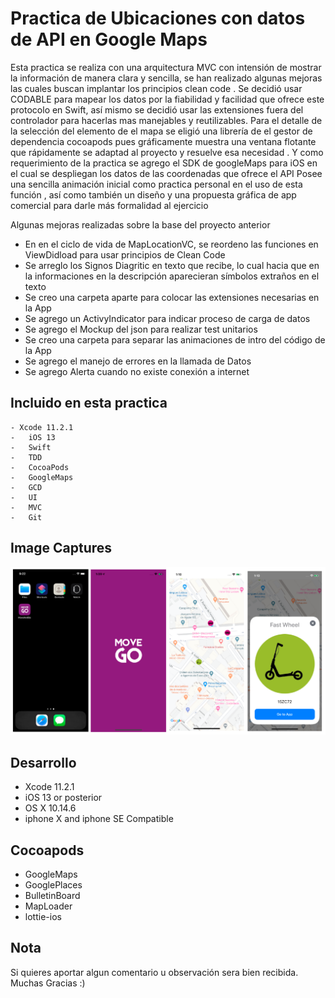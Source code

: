 # Practica de Ubicaciones con datos de  API en Google Maps

Esta practica se realiza con una arquitectura MVC con intensión de mostrar  la información de manera clara y sencilla, se han realizado algunas mejoras las cuales buscan implantar los principios clean code .
Se decidió usar  CODABLE para mapear los datos por la fiabilidad y facilidad que ofrece este protocolo en Swift, así mismo se decidió usar  las extensiones fuera del controlador para hacerlas mas manejables y reutilizables. Para el detalle de la selección del elemento de el mapa se eligió una librería de el gestor de dependencia  cocoapods pues gráficamente muestra una ventana flotante que rápidamente se adaptad al proyecto y resuelve esa necesidad . Y como requerimiento de la practica se agrego el SDK de googleMaps para iOS en el cual se despliegan los datos de las coordenadas que ofrece el API
Posee una sencilla animación inicial como practica  personal en el uso de esta función , así como también un diseño y una propuesta gráfica de app comercial para darle más formalidad al ejercicio

Algunas mejoras realizadas sobre la base del proyecto anterior

- En en el ciclo de vida de MapLocationVC, se reordeno las funciones en ViewDidload para usar principios de Clean Code
- Se arreglo  los Signos Diagritic en texto que recibe, lo cual hacia que en la informaciones en la descripción aparecieran símbolos extraños en el texto
- Se creo una carpeta aparte para colocar las extensiones necesarias en la App
- Se agrego un ActivyIndicator para indicar proceso  de carga de datos
- Se agrego el Mockup del json para realizar  test unitarios
- Se creo una carpeta para separar las animaciones de intro del código de  la App
- Se agrego el manejo de errores en la llamada de Datos 
- Se agrego Alerta cuando no existe conexión a internet

## Incluido en esta practica

	- Xcode 11.2.1
	-	iOS 13
	-	Swift
	-	TDD
	-	CocoaPods
	-	GoogleMaps
	-	GCD
	-	UI
	-	MVC
	-	Git


## Image Captures

![image](imgMoveAndGo.png)

## Desarrollo

- Xcode 11.2.1
- iOS 13 or posterior
- OS X 10.14.6
- iphone X and iphone SE Compatible

## Cocoapods

- GoogleMaps
- GooglePlaces
- BulletinBoard
- MapLoader
- lottie-ios


## Nota
Si quieres aportar algun comentario u observación sera bien recibida. Muchas Gracias :)
